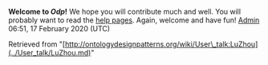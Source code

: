 __Welcome to _Odp_!__ We hope you will contribute much and well. 
You will probably want to read the [help pages](http://ontologydesignpatterns.org/wiki/Help:Contents "Help:Contents"). Again, welcome and have fun! [Admin](../User/ValentinaPresutti.md "User:ValentinaPresutti") 06:51, 17 February 2020 (UTC)





Retrieved from "[http://ontologydesignpatterns.org/wiki/User\_talk:LuZhou](../User_talk/LuZhou.md)"
